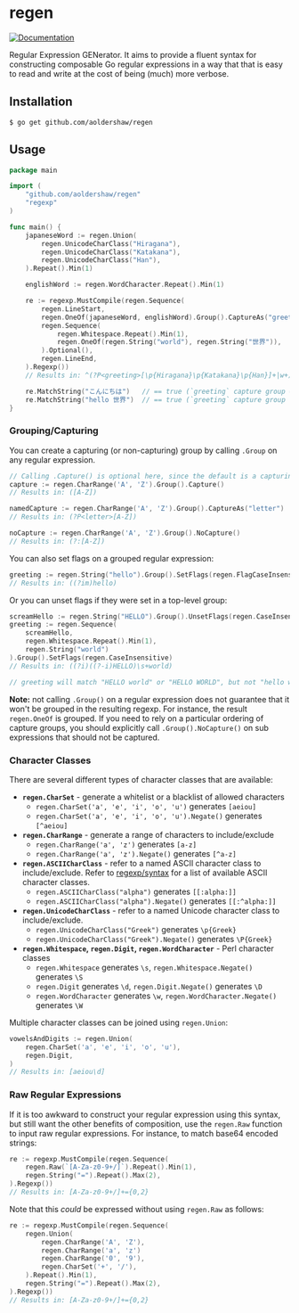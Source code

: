 # regen

[![Documentation](https://godoc.org/github.com/aoldershaw/regen?status.svg)](http://godoc.org/github.com/aoldershaw/regen)

Regular Expression GENerator. It aims to provide a fluent syntax for constructing composable
Go regular expressions in a way that that is easy to read and write at the cost of being (much)
more verbose.

## Installation

```
$ go get github.com/aoldershaw/regen 
```

## Usage

```go
package main

import (
    "github.com/aoldershaw/regen"
    "regexp"
)

func main() {
    japaneseWord := regen.Union(
        regen.UnicodeCharClass("Hiragana"),
        regen.UnicodeCharClass("Katakana"),
        regen.UnicodeCharClass("Han"),
    ).Repeat().Min(1)

    englishWord := regen.WordCharacter.Repeat().Min(1)

    re := regexp.MustCompile(regen.Sequence(
        regen.LineStart,
        regen.OneOf(japaneseWord, englishWord).Group().CaptureAs("greeting"),
        regen.Sequence(
            regen.Whitespace.Repeat().Min(1),
            regen.OneOf(regen.String("world"), regen.String("世界")),
        ).Optional(),
        regen.LineEnd,
    ).Regexp())
    // Results in: ^(?P<greeting>[\p{Hiragana}\p{Katakana}\p{Han}]+|w+)(\s+(world|世界))?$

    re.MatchString("こんにちは")   // == true (`greeting` capture group == "こんにちは")
    re.MatchString("hello 世界")  // == true (`greeting` capture group == "hello")
}
```

### Grouping/Capturing

You can create a capturing (or non-capturing) group by calling `.Group` on any regular expression.

```go
// Calling .Capture() is optional here, since the default is a capturing group
capture := regen.CharRange('A', 'Z').Group().Capture()
// Results in: ([A-Z])

namedCapture := regen.CharRange('A', 'Z').Group().CaptureAs("letter")
// Results in: (?P<letter>[A-Z])

noCapture := regen.CharRange('A', 'Z').Group().NoCapture()
// Results in: (?:[A-Z])
```

You can also set flags on a grouped regular expression:

```go
greeting := regen.String("hello").Group().SetFlags(regen.FlagCaseInsensitive | regen.FlagMultiLine)
// Results in: ((?im)hello)
```

Or you can unset flags if they were set in a top-level group:

```go
screamHello := regen.String("HELLO").Group().UnsetFlags(regen.CaseInsensitive)
greeting := regen.Sequence(
    screamHello,
    regen.Whitespace.Repeat().Min(1),
    regen.String("world")
).Group().SetFlags(regen.CaseInsensitive)
// Results in: ((?i)((?-i)HELLO)\s+world)

// greeting will match "HELLO world" or "HELLO WORLD", but not "hello world"
```

**Note:** not calling `.Group()` on a regular expression does not guarantee that it won't be grouped
in the resulting regexp. For instance, the result `regen.OneOf` is grouped. If you need to rely
on a particular ordering of capture groups, you should explicitly call `.Group().NoCapture()` on
sub expressions that should not be captured.

### Character Classes

There are several different types of character classes that are available:

* **`regen.CharSet`** - generate a whitelist or a blacklist of allowed characters
  * `regen.CharSet('a', 'e', 'i', 'o', 'u')` generates `[aeiou]`
  * `regen.CharSet('a', 'e', 'i', 'o', 'u').Negate()` generates `[^aeiou]`
* **`regen.CharRange`** - generate a range of characters to include/exclude
  * `regen.CharRange('a', 'z')` generates `[a-z]`
  * `regen.CharRange('a', 'z').Negate()` generates `[^a-z]`
* **`regen.ASCIICharClass`** - refer to a named ASCII character class to include/exclude.
  Refer to [regexp/syntax](https://golang.org/pkg/regexp/syntax/) for a list of available
  ASCII character classes.
  * `regen.ASCIICharClass("alpha")` generates `[[:alpha:]]`
  * `regen.ASCIICharClass("alpha").Negate()` generates `[[:^alpha:]]`
* **`regen.UnicodeCharClass`** - refer to a named Unicode character class to include/exclude.
  * `regen.UnicodeCharClass("Greek")` generates `\p{Greek}`
  * `regen.UnicodeCharClass("Greek").Negate()` generates `\P{Greek}`
* **`regen.Whitespace`, `regen.Digit`, `regen.WordCharacter`** - Perl character classes
  * `regen.Whitespace` generates `\s`, `regen.Whitespace.Negate()` generates `\S`
  * `regen.Digit` generates `\d`, `regen.Digit.Negate()` generates `\D`
  * `regen.WordCharacter` generates `\w`, `regen.WordCharacter.Negate()` generates `\W`

Multiple character classes can be joined using `regen.Union`:

```go
vowelsAndDigits := regen.Union(
    regen.CharSet('a', 'e', 'i', 'o', 'u'),
    regen.Digit,
)
// Results in: [aeiou\d]
```

### Raw Regular Expressions

If it is too awkward to construct your regular expression using this syntax,
but still want the other benefits of composition, use the `regen.Raw`
function to input raw regular expressions. For instance, to match base64 encoded
strings:

```go
re := regexp.MustCompile(regen.Sequence(
    regen.Raw(`[A-Za-z0-9+/]`).Repeat().Min(1),
    regen.String("=").Repeat().Max(2),
).Regexp())
// Results in: [A-Za-z0-9+/]+={0,2}
```

Note that this *could* be expressed without using `regen.Raw` as follows:

```go
re := regexp.MustCompile(regen.Sequence(
    regen.Union(
        regen.CharRange('A', 'Z'),
        regen.CharRange('a', 'z')
        regen.CharRange('0', '9'),
        regen.CharSet('+', '/'),
    ).Repeat().Min(1),
    regen.String("=").Repeat().Max(2),
).Regexp())
// Results in: [A-Za-z0-9+/]+={0,2}
```
